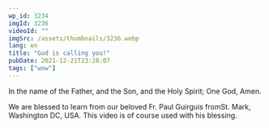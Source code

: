 ```yaml
---
wp_id: 3234
imgId: 3236
videoId: ""
imgSrc: /assets/thumbnails/3236.webp
lang: en
title: "God is calling you!"
pubDate: 2021-12-21T23:28:07
tags: ["wow"]
---
```


<p>In the name of the Father, and the Son, and the Holy Spirit; One God, Amen.</p>
<p>We are blessed to learn from our beloved Fr. Paul Guirguis fromSt. Mark, Washington DC, USA. This video is of course used with his blessing.</p>

